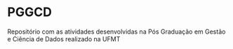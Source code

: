 # PGGCD
Repositório com as atividades desenvolvidas na Pós Graduação em Gestão e Ciência de Dados realizado na UFMT
